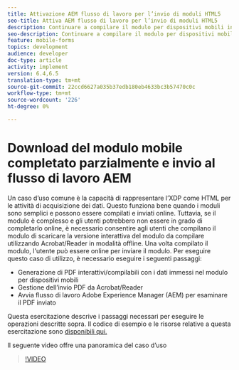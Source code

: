 ```yaml
---
title: Attivazione AEM flusso di lavoro per l’invio di moduli HTML5
seo-title: Attiva AEM flusso di lavoro per l’invio di moduli HTML5
description: Continuare a compilare il modulo per dispositivi mobili in modalità offline e inviare il modulo per dispositivi mobili per attivare AEM flusso di lavoro
seo-description: Continuare a compilare il modulo per dispositivi mobili in modalità offline e inviare il modulo per dispositivi mobili per attivare AEM flusso di lavoro
feature: mobile-forms
topics: development
audience: developer
doc-type: article
activity: implement
version: 6.4,6.5
translation-type: tm+mt
source-git-commit: 22ccd6627a035b37edb180eb4633bc3b57470c0c
workflow-type: tm+mt
source-wordcount: '226'
ht-degree: 0%

---
```



# Download del modulo mobile completato parzialmente e invio al flusso di lavoro AEM

Un caso d’uso comune è la capacità di rappresentare l’XDP come HTML per le attività di acquisizione dei dati. Questo funziona bene quando i moduli sono semplici e possono essere compilati e inviati online. Tuttavia, se il modulo è complesso e gli utenti potrebbero non essere in grado di completarlo online, è necessario consentire agli utenti che compilano il modulo di scaricare la versione interattiva del modulo da compilare utilizzando  Acrobat/Reader in modalità offline. Una volta compilato il modulo, l&#39;utente può essere online per inviare il modulo.
Per eseguire questo caso di utilizzo, è necessario eseguire i seguenti passaggi:

* Generazione di PDF interattivi/compilabili con i dati immessi nel modulo per dispositivi mobili
* Gestione dell’invio PDF da  Acrobat/Reader
* Avvia flusso di lavoro Adobe Experience Manager (AEM) per esaminare il PDF inviato

Questa esercitazione descrive i passaggi necessari per eseguire le operazioni descritte sopra. Il codice di esempio e le risorse relative a questa esercitazione sono [disponibili qui.](part-four.md)

Il seguente video offre una panoramica del caso d’uso

>[!VIDEO](https://video.tv.adobe.com/v/29677?quality=9&learn=on)

